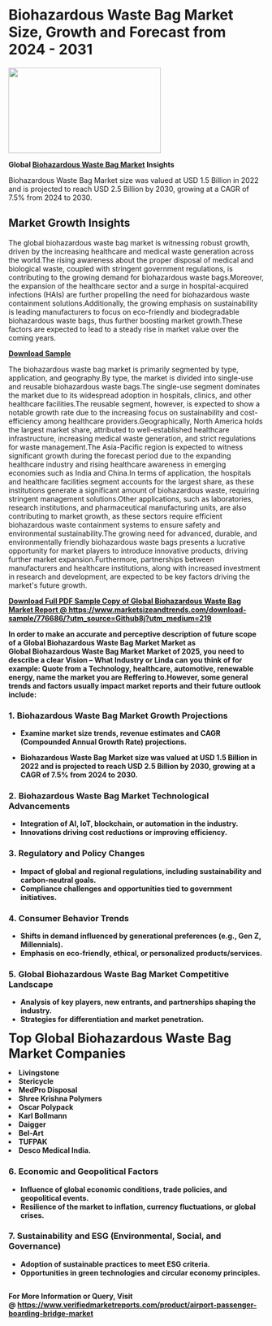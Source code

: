 <H1>Biohazardous Waste Bag Market Size, Growth and Forecast from 2024 - 2031</H1><img class="aligncenter size-medium wp-image-584254" src="https://thirdeyenews.in/wp-content/uploads/2024/09/Global-Market-Research-300x168.jpeg" alt="" width="300" height="168" /><p><strong>Global&nbsp;<a href="https://www.marketsizeandtrends.com/download-sample/776686/?utm_source=Github8j?utm_medium=219">Biohazardous Waste Bag Market</a> Insights</strong></p><p>Biohazardous Waste Bag Market size was valued at USD 1.5 Billion in 2022 and is projected to reach USD 2.5 Billion by 2030, growing at a CAGR of 7.5% from 2024 to 2030.</p><p><h2>Market Growth Insights</h2> <p>The global biohazardous waste bag market is witnessing robust growth, driven by the increasing healthcare and medical waste generation across the world.The rising awareness about the proper disposal of medical and biological waste, coupled with stringent government regulations, is contributing to the growing demand for biohazardous waste bags.Moreover, the expansion of the healthcare sector and a surge in hospital-acquired infections (HAIs) are further propelling the need for biohazardous waste containment solutions.Additionally, the growing emphasis on sustainability is leading manufacturers to focus on eco-friendly and biodegradable biohazardous waste bags, thus further boosting market growth.These factors are expected to lead to a steady rise in market value over the coming years.</p> <p><strong><a href="#">Download Sample</a></strong></p> <p>The biohazardous waste bag market is primarily segmented by type, application, and geography.By type, the market is divided into single-use and reusable biohazardous waste bags.The single-use segment dominates the market due to its widespread adoption in hospitals, clinics, and other healthcare facilities.The reusable segment, however, is expected to show a notable growth rate due to the increasing focus on sustainability and cost-efficiency among healthcare providers.Geographically, North America holds the largest market share, attributed to well-established healthcare infrastructure, increasing medical waste generation, and strict regulations for waste management.The Asia-Pacific region is expected to witness significant growth during the forecast period due to the expanding healthcare industry and rising healthcare awareness in emerging economies such as India and China.In terms of application, the hospitals and healthcare facilities segment accounts for the largest share, as these institutions generate a significant amount of biohazardous waste, requiring stringent management solutions.Other applications, such as laboratories, research institutions, and pharmaceutical manufacturing units, are also contributing to market growth, as these sectors require efficient biohazardous waste containment systems to ensure safety and environmental sustainability.The growing need for advanced, durable, and environmentally friendly biohazardous waste bags presents a lucrative opportunity for market players to introduce innovative products, driving further market expansion.Furthermore, partnerships between manufacturers and healthcare institutions, along with increased investment in research and development, are expected to be key factors driving the market's future growth.</p> <p><strong><a href="#"></p><p><span class=""><strong>Download Full PDF Sample Copy of Global Biohazardous Waste Bag Market Report</strong> @ <a href="https://www.marketsizeandtrends.com/download-sample/776686/?utm_source=Github8j?utm_medium=219" target="_blank">https://www.marketsizeandtrends.com/download-sample/776686/?utm_source=Github8j?utm_medium=219</a></span></p><p>In order to make an accurate and perceptive description of future scope of a Global&nbsp;Biohazardous Waste Bag Market Market as Global&nbsp;Biohazardous Waste Bag Market Market of 2025, you need to describe a clear Vision &ndash; What Industry or Linda can you think of for example: Quote from a Technology, healthcare, automotive, renewable energy, name the market you are Reffering to.However, some general trends and factors usually impact market reports and their future outlook include:</p><h3>1.&nbsp;<strong>Biohazardous Waste Bag Market Growth Projections</strong></h3><ul><li>Examine market size trends, revenue estimates and CAGR (Compounded Annual Growth Rate) projections.</li><li><p>Biohazardous Waste Bag Market size was valued at USD 1.5 Billion in 2022 and is projected to reach USD 2.5 Billion by 2030, growing at a CAGR of 7.5% from 2024 to 2030.</p></li></ul><h3>2.&nbsp;<strong>Biohazardous Waste Bag Market Technological Advancements</strong></h3><ul><li>Integration of AI, IoT, blockchain, or automation in the industry.</li><li>Innovations driving cost reductions or improving efficiency.</li></ul><h3>3.&nbsp;<strong>Regulatory and Policy Changes</strong></h3><ul><li>Impact of global and regional regulations, including sustainability and carbon-neutral goals.</li><li>Compliance challenges and opportunities tied to government initiatives.</li></ul><h3>4.&nbsp;<strong>Consumer Behavior Trends</strong></h3><ul><li>Shifts in demand influenced by generational preferences (e.g., Gen Z, Millennials).</li><li>Emphasis on eco-friendly, ethical, or personalized products/services.</li></ul><h3>5.&nbsp;<strong>Global Biohazardous Waste Bag Market Competitive Landscape</strong></h3><ul><li>Analysis of key players, new entrants, and partnerships shaping the industry.</li><li>Strategies for differentiation and market penetration.</li></ul><p data-pm-slice="1 1 []"><span style="color: inherit; font-family: inherit; font-size: 25px;">Top Global Biohazardous Waste Bag Market Companies</span></p><div class="" data-test-id=""><p><li>Livingstone</li><li> Stericycle</li><li> MedPro Disposal</li><li> Shree Krishna Polymers</li><li> Oscar Polypack</li><li> Karl Bollmann</li><li> Daigger</li><li> Bel-Art</li><li> TUFPAK</li><li> Desco Medical India.</li></p></div><h3>6.&nbsp;<strong>Economic and Geopolitical Factors</strong></h3><ul><li>Influence of global economic conditions, trade policies, and geopolitical events.</li><li>Resilience of the market to inflation, currency fluctuations, or global crises.</li></ul><h3>7.&nbsp;<strong>Sustainability and ESG (Environmental, Social, and Governance)</strong></h3><ul><li>Adoption of sustainable practices to meet ESG criteria.</li><li>Opportunities in green technologies and circular economy principles.</li></ul><h2><strong style="font-size: 14px;">For More Information or Query, Visit @&nbsp;</strong><a style="background-color: #ffffff; font-size: 14px;" href="https://www.marketsizeandtrends.com/report/biohazardous-waste-bag-market/" target="_blank">https://www.verifiedmarketreports.com/product/airport-passenger-boarding-bridge-market</a></h2>